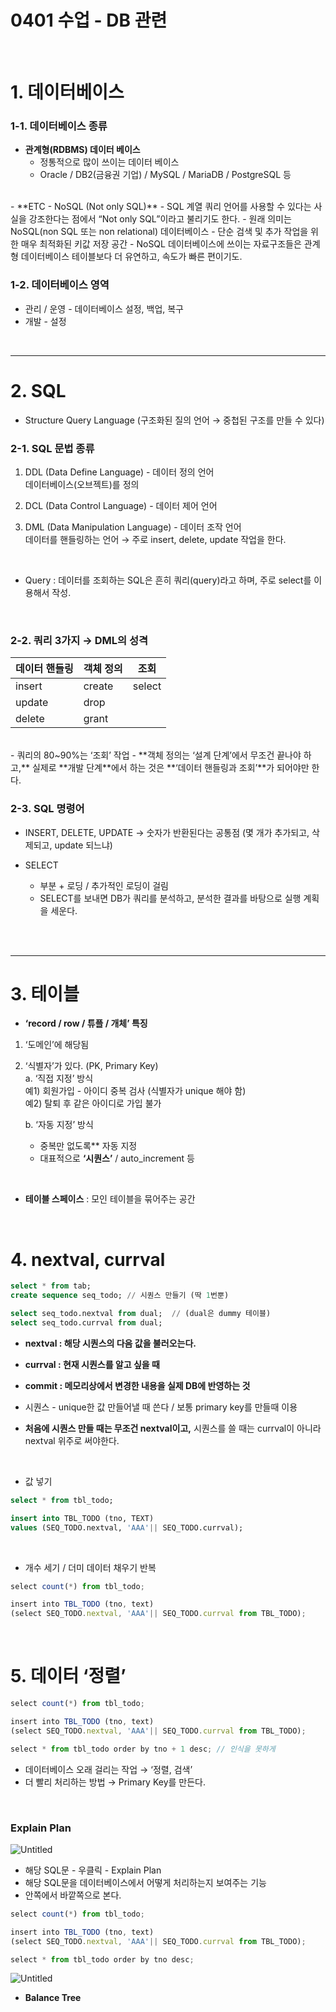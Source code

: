 # 0401 수업 - DB 관련

<br>

# 1. 데이터베이스

### 1-1. 데이터베이스 종류

- **관계형(RDBMS) 데이터 베이스**
    - 정통적으로 많이 쓰이는 데이터 베이스
    - Oracle / DB2(금융권 기업) / MySQL / MariaDB / PostgreSQL 등  
<br>
- **ETC - NoSQL (Not only SQL)**
    - SQL 계열 쿼리 언어를 사용할 수 있다는 사실을 강조한다는 점에서 “Not only SQL”이라고 불리기도 한다.
    - 원래 의미는 NoSQL(non SQL 또는 non relational) 데이터베이스
    - 단순 검색 및 추가 작업을 위한 매우 최적화된 키값 저장 공간
    - NoSQL 데이터베이스에 쓰이는 자료구조들은 관계형 데이터베이스 테이블보다 더 유연하고, 속도가 빠른 편이기도.
    

### 1-2. 데이터베이스 영역

- 관리 / 운영 - 데이터베이스 설정, 백업, 복구
- 개발 - 설정

<br>

---
# 2. SQL

- Structure Query Language (구조화된 질의 언어 → 중첩된 구조를 만들 수 있다)  

### 2-1. SQL 문법 종류

1. DDL (Data Define Language) - 데이터 정의 언어   
데이터베이스(오브젝트)를 정의

1. DCL (Data Control Language) - 데이터 제어 언어

1. DML (Data Manipulation Language) - 데이터 조작 언어  
데이터를 핸들링하는 언어 → 주로 insert, delete, update 작업을 한다.

<br>

+ Query : 
데이터를 조회하는 SQL은 흔히 쿼리(query)라고 하며, 주로 select를 이용해서 작성.  

<br>

### 2-2. 쿼리 3가지 → DML의 성격

| 데이터 핸들링 | 객체 정의 | 조회 |
| --- | --- | --- |
| insert | create | select |
| update | drop |  |
| delete | grant |  |
<br>
- 쿼리의 80~90%는 ‘조회’ 작업
- **객체 정의는 ‘설계 단계’에서 무조건 끝나야 하고,** 
실제로 **개발 단계**에서 하는 것은 **‘데이터 핸들링과 조회’**가 되어야만 한다.

<br>

### 2-3. SQL 명령어

- INSERT, DELETE, UPDATE → 숫자가 반환된다는 공통점
 (몇 개가 추가되고, 삭제되고, update 되느냐)

- SELECT
    - 부분 + 로딩 / 추가적인 로딩이 걸림
    - SELECT를 보내면 DB가 쿼리를 분석하고, 분석한 결과를 바탕으로 실행 계획을 세운다.
    
<br>
<br>

---

# 3. 테이블

- **‘record / row / 튜플 / 개체’ 특징**
1. ‘도메인’에 해당됨
2. ‘식별자’가 있다. (PK, Primary Key)  
    a. ‘직접 지정’ 방식  
    예1) 회원가입 - 아이디 중복 검사 (식별자가 unique 해야 함)  
    예2) 탈퇴 후 같은 아이디로 가입 불가 
    <br> 
   
    b. ‘자동 지정’ 방식  
    - 중복만 없도록** 자동 지정 
    - 대표적으로 **‘시퀀스’** / auto_increment 등

<br>

- **테이블 스페이스** : 모인 테이블을 묶어주는 공간

<br>

# 4. nextval, currval

```sql
select * from tab;
create sequence seq_todo; // 시퀀스 만들기 (딱 1번뿐)

select seq_todo.nextval from dual;  // (dual은 dummy 테이블)
select seq_todo.currval from dual;
```

- **nextval : 해당 시퀀스의 다음 값을 불러오는다.**
- **currval : 현재 시퀀스를 알고 싶을 때**
- **commit : 메모리상에서 변경한 내용을 실제 DB에 반영하는 것**

- 시퀀스 - unique한 값 만들어낼 때 쓴다 / 보통 primary key를 만들때 이용
- **처음에 시퀀스 만들 때는 무조건 nextval이고,**
시퀀스를 쓸 때는 currval이 아니라 nextval 위주로 써야한다.


<br>

- 값 넣기

```sql
select * from tbl_todo;

insert into TBL_TODO (tno, TEXT)
values (SEQ_TODO.nextval, 'AAA'|| SEQ_TODO.currval);
```

<br>

- 개수 세기 / 더미 데이터 채우기 반복

```jsx
select count(*) from tbl_todo;

insert into TBL_TODO (tno, text)
(select SEQ_TODO.nextval, 'AAA'|| SEQ_TODO.currval from TBL_TODO);
```

<br>

# 5. 데이터 ‘정렬’

```jsx
select count(*) from tbl_todo;

insert into TBL_TODO (tno, text)
(select SEQ_TODO.nextval, 'AAA'|| SEQ_TODO.currval from TBL_TODO);

select * from tbl_todo order by tno + 1 desc; // 인식을 못하게 
```

- 데이터베이스 오래 걸리는 작업 → ‘정렬, 검색’
- 더 빨리 처리하는 방법 → Primary Key를 만든다.

<br>

### Explain Plan


![Untitled](https://s3-us-west-2.amazonaws.com/secure.notion-static.com/cb96fa36-fbfd-4ed7-bc62-a102a716cfac/Untitled.png)

- 해당 SQL문 - 우클릭 - Explain Plan
- 해당 SQL문을 데이터베이스에서 어떻게 처리하는지 보여주는 기능
- 안쪽에서 바깥쪽으로 본다.

```jsx
select count(*) from tbl_todo;

insert into TBL_TODO (tno, text)
(select SEQ_TODO.nextval, 'AAA'|| SEQ_TODO.currval from TBL_TODO);

select * from tbl_todo order by tno desc;
```

![Untitled](https://s3-us-west-2.amazonaws.com/secure.notion-static.com/8a63d335-33e7-44e7-8b83-fc5722b2150d/Untitled.png)

- **Balance Tree**
